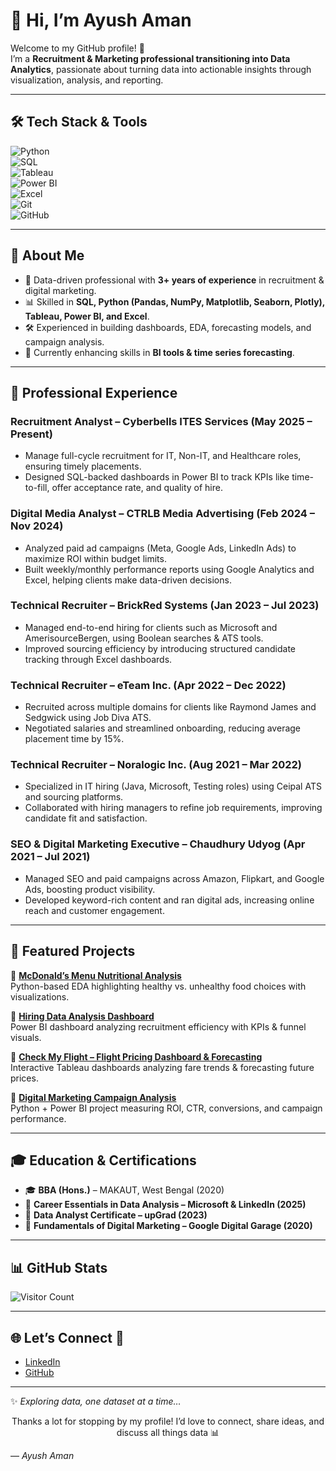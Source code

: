 # 👋 Hi, I’m Ayush Aman  

Welcome to my GitHub profile! 🚀  
I’m a **Recruitment & Marketing professional transitioning into Data Analytics**, passionate about turning data into actionable insights through visualization, analysis, and reporting.  

---

## 🛠️ Tech Stack & Tools  

![Python](https://img.shields.io/badge/Python-3776AB?style=for-the-badge&logo=python&logoColor=white)  
![SQL](https://img.shields.io/badge/SQL-336791?style=for-the-badge&logo=postgresql&logoColor=white)  
![Tableau](https://img.shields.io/badge/Tableau-E97627?style=for-the-badge&logo=tableau&logoColor=white)  
![Power BI](https://img.shields.io/badge/Power_BI-F2C811?style=for-the-badge&logo=powerbi&logoColor=black)  
![Excel](https://img.shields.io/badge/Excel-217346?style=for-the-badge&logo=microsoft-excel&logoColor=white)  
![Git](https://img.shields.io/badge/Git-F05032?style=for-the-badge&logo=git&logoColor=white)  
![GitHub](https://img.shields.io/badge/GitHub-181717?style=for-the-badge&logo=github&logoColor=white)  

---

## 📌 About Me  
- 🔎 Data-driven professional with **3+ years of experience** in recruitment & digital marketing.  
- 📊 Skilled in **SQL, Python (Pandas, NumPy, Matplotlib, Seaborn, Plotly), Tableau, Power BI, and Excel**.  
- 🛠️ Experienced in building dashboards, EDA, forecasting models, and campaign analysis.  
- 🌱 Currently enhancing skills in **BI tools & time series forecasting**.  

---

## 💼 Professional Experience  

### Recruitment Analyst – Cyberbells ITES Services (May 2025 – Present)  
- Manage full-cycle recruitment for IT, Non-IT, and Healthcare roles, ensuring timely placements.  
- Designed SQL-backed dashboards in Power BI to track KPIs like time-to-fill, offer acceptance rate, and quality of hire.  

### Digital Media Analyst – CTRLB Media Advertising (Feb 2024 – Nov 2024)  
- Analyzed paid ad campaigns (Meta, Google Ads, LinkedIn Ads) to maximize ROI within budget limits.  
- Built weekly/monthly performance reports using Google Analytics and Excel, helping clients make data-driven decisions.  

### Technical Recruiter – BrickRed Systems (Jan 2023 – Jul 2023)  
- Managed end-to-end hiring for clients such as Microsoft and AmerisourceBergen, using Boolean searches & ATS tools.  
- Improved sourcing efficiency by introducing structured candidate tracking through Excel dashboards.  

### Technical Recruiter – eTeam Inc. (Apr 2022 – Dec 2022)  
- Recruited across multiple domains for clients like Raymond James and Sedgwick using Job Diva ATS.  
- Negotiated salaries and streamlined onboarding, reducing average placement time by 15%.  

### Technical Recruiter – Noralogic Inc. (Aug 2021 – Mar 2022)  
- Specialized in IT hiring (Java, Microsoft, Testing roles) using Ceipal ATS and sourcing platforms.  
- Collaborated with hiring managers to refine job requirements, improving candidate fit and satisfaction.  

### SEO & Digital Marketing Executive – Chaudhury Udyog (Apr 2021 – Jul 2021)  
- Managed SEO and paid campaigns across Amazon, Flipkart, and Google Ads, boosting product visibility.  
- Developed keyword-rich content and ran digital ads, increasing online reach and customer engagement.  

---

## 📂 Featured Projects  

🔹 **[McDonald’s Menu Nutritional Analysis](https://github.com/Ayushama/McDonalds_Menu_Nutritional_Analysis)**  
Python-based EDA highlighting healthy vs. unhealthy food choices with visualizations.  

🔹 **[Hiring Data Analysis Dashboard](https://github.com/Ayushama/Hiring-Data-Analysis-Dashboard)**  
Power BI dashboard analyzing recruitment efficiency with KPIs & funnel visuals.  

🔹 **[Check My Flight – Flight Pricing Dashboard & Forecasting](https://github.com/Ayushama/AeroDataVisuals)**  
Interactive Tableau dashboards analyzing fare trends & forecasting future prices.  

🔹 **[Digital Marketing Campaign Analysis](https://github.com/Ayushama/Digital-Marketing-Campaign-Analysis)**  
Python + Power BI project measuring ROI, CTR, conversions, and campaign performance.  

---

## 🎓 Education & Certifications  
- 🎓 **BBA (Hons.)** – MAKAUT, West Bengal (2020)  
- 📜 **Career Essentials in Data Analysis – Microsoft & LinkedIn (2025)**  
- 📜 **Data Analyst Certificate – upGrad (2023)**  
- 📜 **Fundamentals of Digital Marketing – Google Digital Garage (2020)**  

---

## 📊 GitHub Stats  

![Visitor Count](https://komarev.com/ghpvc/?username=Ayushama&color=blue)  

---

## 🌐 Let’s Connect 🚀
- [LinkedIn](https://www.linkedin.com/in/ayush-aman-039817161)  
- [GitHub](https://github.com/Ayushama)  

---
✨ *Exploring data, one dataset at a time…*  

<p align="center">
  Thanks a lot for stopping by my profile! 
I’d love to connect, share ideas, and discuss all things data 📊  

  — *Ayush Aman*
</p>

